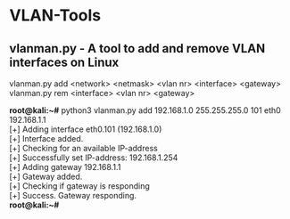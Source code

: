 # VLAN-Tools

## vlanman.py - A tool to add and remove VLAN interfaces on Linux  
  
vlanman.py add &lt;network&gt; &lt;netmask&gt; &lt;vlan nr&gt; &lt;interface&gt; &lt;gateway&gt;  
vlanman.py rem &lt;interface&gt; &lt;vlan nr&gt; &lt;gateway>  

**root@kali:~#** python3 vlanman.py add 192.168.1.0 255.255.255.0 101 eth0 192.168.1.1  
[+] Adding interface eth0.101 (192.168.1.0)  
[+] Interface added.  
[+] Checking for an available IP-address   
[+] Successfully set IP-address: 192.168.1.254  
[+] Adding gateway 192.168.1.1  
[+] Gateway added.  
[+] Checking if gateway is responding  
[+] Success. Gateway responding.  
**root@kali:~#**

